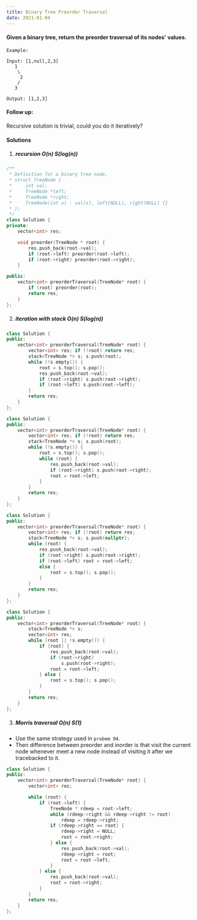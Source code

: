 ```yaml
---
title: Binary Tree Preorder Traversal
date: 2021-01-04
---
```

#### Given a binary tree, return the preorder traversal of its nodes' values.

```
Example:

Input: [1,null,2,3]
   1
    \
     2
    /
   3

Output: [1,2,3]
```

#### Follow up: 
Recursive solution is trivial, could you do it iteratively?


#### Solutions

1. ##### recursion  O(n) S(log(n))

```cpp
/**
 * Definition for a binary tree node.
 * struct TreeNode {
 *     int val;
 *     TreeNode *left;
 *     TreeNode *right;
 *     TreeNode(int x) : val(x), left(NULL), right(NULL) {}
 * };
 */
class Solution {
private:
    vector<int> res;

    void preorder(TreeNode * root) {
        res.push_back(root->val);
        if (root->left) preorder(root->left);
        if (root->right) preorder(root->right);
    }

public:
    vector<int> preorderTraversal(TreeNode* root) {
        if (root) preorder(root);
        return res;
    }
};
```

2. ##### iteration with stack  O(n) S(log(n))

```cpp
class Solution {
public:
    vector<int> preorderTraversal(TreeNode* root) {
        vector<int> res; if (!root) return res;
        stack<TreeNode *> s; s.push(root);
        while (!s.empty()) {
            root = s.top(); s.pop();
            res.push_back(root->val);
            if (root->right) s.push(root->right);
            if (root->left) s.push(root->left);
        }
        return res;
    }
};
```

```cpp
class Solution {
public:
    vector<int> preorderTraversal(TreeNode* root) {
        vector<int> res; if (!root) return res;
        stack<TreeNode *> s; s.push(root);
        while (!s.empty()) {
            root = s.top(); s.pop();
            while (root) {
                res.push_back(root->val);
                if (root->right) s.push(root->right);
                root = root->left;
            }
        }
        return res;
    }
};
```

```cpp
class Solution {
public:
    vector<int> preorderTraversal(TreeNode* root) {
        vector<int> res; if (!root) return res;
        stack<TreeNode *> s; s.push(nullptr);
        while (root) {
            res.push_back(root->val);
            if (root->right) s.push(root->right);
            if (root->left) root = root->left;
            else {
                root = s.top(); s.pop();
            }
        }
        return res;
    }
};
```

```cpp
class Solution {
public:
    vector<int> preorderTraversal(TreeNode* root) {
        stack<TreeNode *> s;
        vector<int> res;
        while (root || !s.empty()) {
            if (root) {
                res.push_back(root->val);
                if (root->right)
                    s.push(root->right);
                root = root->left;
            } else {
                root = s.top(); s.pop();
            }
        }
        return res;
    }
};

```

3. ##### Morris traversal O(n) S(1)

- Use the same strategy used in `probem 94`.
- Then difference between preorder and inorder is that visit the current node whenever meet a new node instead of visiting it after we tracebacked to it.

```cpp
class Solution {
public:
    vector<int> preorderTraversal(TreeNode* root) {
        vector<int> res;

        while (root) {
            if (root->left) {
                TreeNode * rdeep = root->left;
                while (rdeep->right && rdeep->right != root)
                    rdeep = rdeep->right;
                if (rdeep->right == root) {
                    rdeep->right = NULL;
                    root = root->right;
                } else {
                    res.push_back(root->val);
                    rdeep->right = root;
                    root = root->left;
                }
            } else {
                res.push_back(root->val);
                root = root->right;
            }
        }
        return res;
    }
};
```